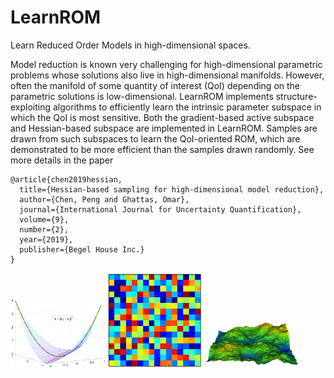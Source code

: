 # LearnROM

Learn Reduced Order Models in high-dimensional spaces.

Model reduction is known very challenging for high-dimensional parametric problems whose solutions also live in high-dimensional manifolds. However, often the manifold of some quantity of interest (QoI) depending on the parametric solutions is low-dimensional. LearnROM implements structure-exploiting algorithms to efficiently learn the intrinsic parameter subspace in which the QoI is most sensitive. Both the gradient-based active subspace and Hessian-based subspace are implemented in LearnROM. Samples are drawn from such subspaces to learn the QoI-oriented ROM, which are demonstrated to be more efficient than the samples drawn randomly. See more details in the paper 

```
@article{chen2019hessian,
  title={Hessian-based sampling for high-dimensional model reduction},
  author={Chen, Peng and Ghattas, Omar},
  journal={International Journal for Uncertainty Quantification},
  volume={9},
  number={2},
  year={2019},
  publisher={Begel House Inc.}
}
```

<p>
<img src="images/hessian.png" width=30%>
  <img src="images/block256x256_1.png" width=30%>
  <img src="images/porousmedium1.png" width=30%>
</p>

